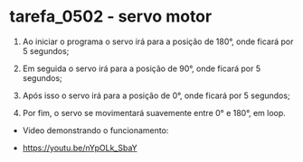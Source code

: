 # tarefa_0502 - servo motor

1. Ao iniciar o programa o servo irá para a posição de 180°, onde ficará por 5 segundos;

2. Em seguida o servo irá para a posição de 90°, onde ficará por 5 segundos;

3. Após isso o servo irá para a posição de 0°, onde ficará por 5 segundos;

4. Por fim, o servo se movimentará suavemente entre 0° e 180°, em loop. 


- Video demonstrando o funcionamento:

- https://youtu.be/nYpOLk_SbaY
